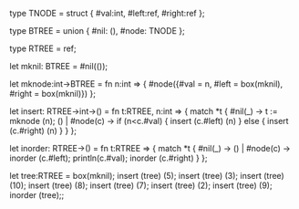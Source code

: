 type TNODE = struct {
        #val:int,
        #left:ref<BTREE>,
        #right:ref<BTREE>
};

type BTREE = union {
        #nil: (),
        #node: TNODE
};

type RTREE = ref<BTREE>;

let mknil: BTREE = #nil(());

let mknode:int->BTREE =
    fn n:int => {
        #node({#val = n,
               #left = box(mknil), 
               #right = box(mknil)})
    };

let insert: RTREE->int->() = 
    fn t:RTREE, n:int =>
    {
        match *t {
            #nil(_) -> 
                t := mknode (n); ()
        |   #node(c) ->
            if (n<c.#val)
                { insert (c.#left) (n) }
                else { insert (c.#right) (n) }
        }
    };

let inorder: RTREE->() = 
    fn t:RTREE =>
    {
        match *t {
            #nil(_) ->  ()
        |   #node(c) ->
            inorder (c.#left);
            println(c.#val);
            inorder (c.#right)
        }
    };

let tree:RTREE = box(mknil);
insert (tree) (5);
insert (tree) (3);
insert (tree) (10);
insert (tree) (8);
insert (tree) (7);
insert (tree) (2);
insert (tree) (9);
inorder (tree);;

